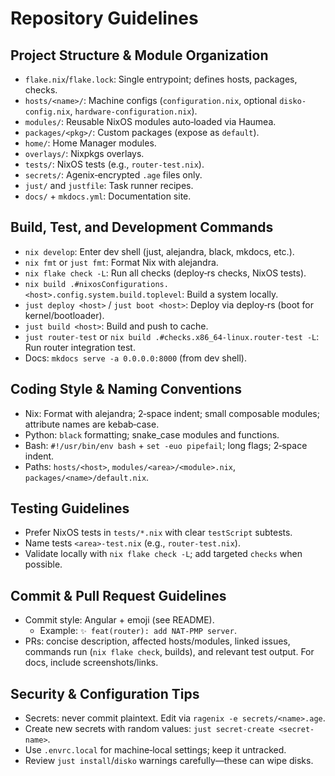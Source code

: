 # Repository Guidelines

## Project Structure & Module Organization
- `flake.nix`/`flake.lock`: Single entrypoint; defines hosts, packages, checks.
- `hosts/<name>/`: Machine configs (`configuration.nix`, optional `disko-config.nix`, `hardware-configuration.nix`).
- `modules/`: Reusable NixOS modules auto‑loaded via Haumea.
- `packages/<pkg>/`: Custom packages (expose as `default`).
- `home/`: Home Manager modules.
- `overlays/`: Nixpkgs overlays.
- `tests/`: NixOS tests (e.g., `router-test.nix`).
- `secrets/`: Agenix‑encrypted `.age` files only.
- `just/` and `justfile`: Task runner recipes.
- `docs/` + `mkdocs.yml`: Documentation site.

## Build, Test, and Development Commands
- `nix develop`: Enter dev shell (just, alejandra, black, mkdocs, etc.).
- `nix fmt` or `just fmt`: Format Nix with alejandra.
- `nix flake check -L`: Run all checks (deploy‑rs checks, NixOS tests).
- `nix build .#nixosConfigurations.<host>.config.system.build.toplevel`: Build a system locally.
- `just deploy <host>` / `just boot <host>`: Deploy via deploy‑rs (boot for kernel/bootloader).
- `just build <host>`: Build and push to cache.
- `just router-test` or `nix build .#checks.x86_64-linux.router-test -L`: Run router integration test.
- Docs: `mkdocs serve -a 0.0.0.0:8000` (from dev shell).

## Coding Style & Naming Conventions
- Nix: Format with alejandra; 2‑space indent; small composable modules; attribute names are kebab‑case.
- Python: `black` formatting; snake_case modules and functions.
- Bash: `#!/usr/bin/env bash` + `set -euo pipefail`; long flags; 2‑space indent.
- Paths: `hosts/<host>`, `modules/<area>/<module>.nix`, `packages/<name>/default.nix`.

## Testing Guidelines
- Prefer NixOS tests in `tests/*.nix` with clear `testScript` subtests.
- Name tests `<area>-test.nix` (e.g., `router-test.nix`).
- Validate locally with `nix flake check -L`; add targeted `checks` when possible.

## Commit & Pull Request Guidelines
- Commit style: Angular + emoji (see README).
  - Example: `✨ feat(router): add NAT-PMP server`.
- PRs: concise description, affected hosts/modules, linked issues, commands run (`nix flake check`, builds), and relevant test output. For docs, include screenshots/links.

## Security & Configuration Tips
- Secrets: never commit plaintext. Edit via `ragenix -e secrets/<name>.age`.
- Create new secrets with random values: `just secret-create <secret-name>`.
- Use `.envrc.local` for machine‑local settings; keep it untracked.
- Review `just install`/`disko` warnings carefully—these can wipe disks.
